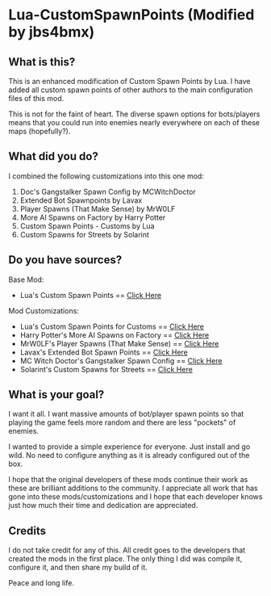 # Lua-CustomSpawnPoints (Modified by jbs4bmx)

## What is this?
This is an enhanced modification of Custom Spawn Points by Lua. I have added all custom spawn points of other authors to the main configuration files of this mod.

This is not for the faint of heart. The diverse spawn options for bots/players means that you could run into enemies nearly everywhere on each of these maps (hopefully?).


## What did you do?
I combined the following customizations into this one mod:
  1. Doc's Gangstalker Spawn Config by MCWitchDoctor
  2. Extended Bot Spawnpoints by Lavax
  3. Player Spawns (That Make Sense) by MrW0LF
  4. More AI Spawns on Factory by Harry Potter
  5. Custom Spawn Points - Customs by Lua
  6. Custom Spawns for Streets by Solarint


## Do you have sources?
Base Mod:
  - Lua's Custom Spawn Points == [Click Here](https://hub.sp-tarkov.com/files/file/323-lua-s-custom-spawn-points/#overview)

Mod Customizations:
  - Lua's Custom Spawn Points for Customs == [Click Here](https://hub.sp-tarkov.com/files/file/367-lua-s-custom-spawn-points-customs/#overview)
  - Harry Potter's More AI Spawns on Factory == [Click Here](https://hub.sp-tarkov.com/files/file/525-more-ai-spawns-on-factory/#overview)
  - MrW0LF's Player Spawns (That Make Sense) == [Click Here](https://hub.sp-tarkov.com/files/file/767-playerspawns-that-make-sense/#overview)
  - Lavax's Extended Bot Spawn Points == [Click Here](https://hub.sp-tarkov.com/files/file/754-extended-bot-spawnpoints/#overview)
  - MC Witch Doctor's Gangstalker Spawn Config == [Click Here](https://hub.sp-tarkov.com/files/file/410-doc-s-gangstalker-spawn-config/#overview)
  - Solarint's Custom Spawns for Streets == [Click Here](https://hub.sp-tarkov.com/files/file/1052-custom-spawns-for-streets-bots-in-chek15-and-post-office-apartments/#overview)


## What is your goal?
I want it all. I want massive amounts of bot/player spawn points so that playing the game feels more random and there are less "pockets" of enemies.

I wanted to provide a simple experience for everyone. Just install and go wild. No need to configure anything as it is already configured out of the box.

I hope that the original developers of these mods continue their work as these are brilliant additions to the community. I appreciate all work that has gone into these mods/customizations and I hope that each developer knows just how much their time and dedication are appreciated.

## Credits
I do not take credit for any of this. All credit goes to the developers that created the mods in the first place. The only thing I did was compile it, configure it, and then share my build of it.

Peace and long life.